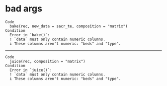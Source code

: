 # bad args

    Code
      bake(rec, new_data = sacr_te, composition = "matrix")
    Condition
      Error in `bake()`:
      ! `data` must only contain numeric columns.
      i These columns aren't numeric: "beds" and "type".

---

    Code
      juice(rec, composition = "matrix")
    Condition
      Error in `juice()`:
      ! `data` must only contain numeric columns.
      i These columns aren't numeric: "beds" and "type".

